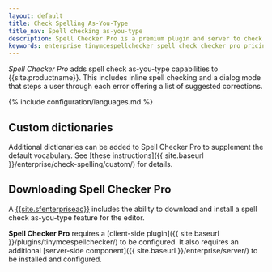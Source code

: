 ```yaml
---
layout: default
title: Check Spelling As-You-Type
title_nav: Spell checking as-you-type
description: Spell Checker Pro is a premium plugin and server to check spelling as-you-type.
keywords: enterprise tinymcespellchecker spell check checker pro pricing
---
```


_Spell Checker Pro_ adds spell check as-you-type capabilities to {{site.productname}}. This includes inline spell checking and a dialog mode that steps a user through each error offering a list of suggested corrections.

{% include configuration/languages.md %}

## Custom dictionaries
Additional dictionaries can be added to Spell Checker Pro to supplement the default vocabulary. See [these instructions]({{ site.baseurl }}/enterprise/check-spelling/custom/) for details.

## Downloading Spell Checker Pro

A [{{site.sfenterpriseac}}](https://www.tinymce.com/pricing/) includes the ability to download and install a spell check as-you-type feature for the editor.

**Spell Checker Pro** requires a [client-side plugin]({{ site.baseurl }}/plugins/tinymcespellchecker/) to be configured. It also requires an additional [server-side component]({{ site.baseurl }}/enterprise/server/) to be installed and configured.
